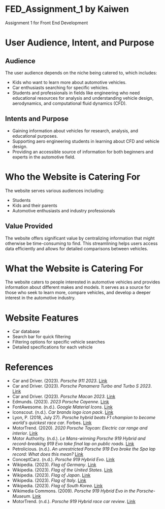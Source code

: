 # FED_Assignment_1 by Kaiwen
Assignment 1 for Front End Development 

# User Audience, Intent, and Purpose

## Audience
The user audience depends on the niche being catered to, which includes:
- Kids who want to learn more about automotive vehicles.
- Car enthusiasts searching for specific vehicles.
- Students and professionals in fields like engineering who need educational resources for analysis and understanding vehicle design, aerodynamics, and computational fluid dynamics (CFD).

## Intents and Purpose
- Gaining information about vehicles for research, analysis, and educational purposes.
- Supporting aero engineering students in learning about CFD and vehicle design.
- Providing an accessible source of information for both beginners and experts in the automotive field.

# Who the Website is Catering For
The website serves various audiences including:
- Students
- Kids and their parents
- Automotive enthusiasts and industry professionals

## Value Provided
The website offers significant value by centralizing information that might otherwise be time-consuming to find. This streamlining helps users access data efficiently and allows for detailed comparisons between vehicles.

# What the Website is Catering For
The website caters to people interested in automotive vehicles and provides information about different makes and models. It serves as a source for those who seek to learn more, compare vehicles, and develop a deeper interest in the automotive industry.

# Website Features
- Car database
- Search bar for quick filtering
- Filtering options for specific vehicle searches
- Detailed specifications for each vehicle

# References

- Car and Driver. (2023). *Porsche 911 2023*. [Link](https://www.caranddriver.com/porsche/911-2023)
- Car and Driver. (2023). *Porsche Panamera Turbo and Turbo S 2023*. [Link](https://www.caranddriver.com/porsche/panamera-turbo-turbo-s-2023)
- Car and Driver. (2023). *Porsche Macan 2023*. [Link](https://www.caranddriver.com/porsche/macan-2023)
- Edmunds. (2023). *2023 Porsche Cayenne*. [Link](https://www.edmunds.com/porsche/cayenne/2023/)
- FontAwesome. (n.d.). *Google Material Icons*. [Link](https://fonts.google.com/icons?icon.size=24&icon.color=%23FFFFFF)
- Iconscout. (n.d.). *Car brands logo icon pack*. [Link](https://iconscout.com/free-icon-pack/car-brands-logo)
- Lyon, P. (2018, July 27). *Porsche hybrid beats F1 champion to become world's quickest race car*. Forbes. [Link](https://www.forbes.com/sites/peterlyon/2018/07/27/porsche-hybrid-beats-f1-champion-to-become-worlds-quickest-race-car/)
- MotorTrend. (2020). *2020 Porsche Taycan: Electric car range and interior*. [Link](https://www.motortrend.com/news/2020-porsche-taycan-electric-car-range-interior/)
- Motor Authority. (n.d.). *Le Mans-winning Porsche 919 Hybrid and record-breaking 919 Evo take final lap on public roads*. [Link](https://www.motorauthority.com/news/1119600_le-mans-winning-porsche-919-hybrid-and-record-breaking-919-evo-take-final-lap-on-public-roads)
- Petrolicious. (n.d.). *An unrestricted Porsche 919 Evo broke the Spa lap record: What does this mean?* [Link](https://petrolicious.com/articles/an-unrestricted-porsche-919-evo-broke-the-spa-lap-record-what-does-this-mean)
- ConceptCarz. (n.d.). *Porsche 919 Hybrid Evo*. [Link](https://www.conceptcarz.com/z28911/porsche-919-hybrid-evo.aspx)
- Wikipedia. (2023). *Flag of Germany*. [Link](https://en.wikipedia.org/wiki/Flag_of_Germany)
- Wikipedia. (2023). *Flag of the United States*. [Link](https://en.wikipedia.org/wiki/File:Flag_of_the_United_States.svg)
- Wikipedia. (2023). *Flag of Japan*. [Link](https://commons.wikimedia.org/wiki/File:Flag_of_Japan.svg)
- Wikipedia. (2023). *Flag of Italy*. [Link](https://commons.wikimedia.org/wiki/File:Flag_of_Italy.svg)
- Wikipedia. (2023). *Flag of South Korea*. [Link](https://commons.wikimedia.org/wiki/File:Flag_of_South_Korea.svg)
- Wikimedia Commons. (2009). *Porsche 919 Hybrid Evo in the Porsche-Museum*. [Link](https://commons.wikimedia.org/wiki/File:Porsche_919_Hybrid_Evo_in_the_Porsche-Museum_%282009%29_IMG_2785.jpg)
- MotorTrend. (n.d.). *Porsche 919 Hybrid race car review*. [Link](https://www.motortrend.com/reviews/porsche-919-hybrid-race-car-review/)
